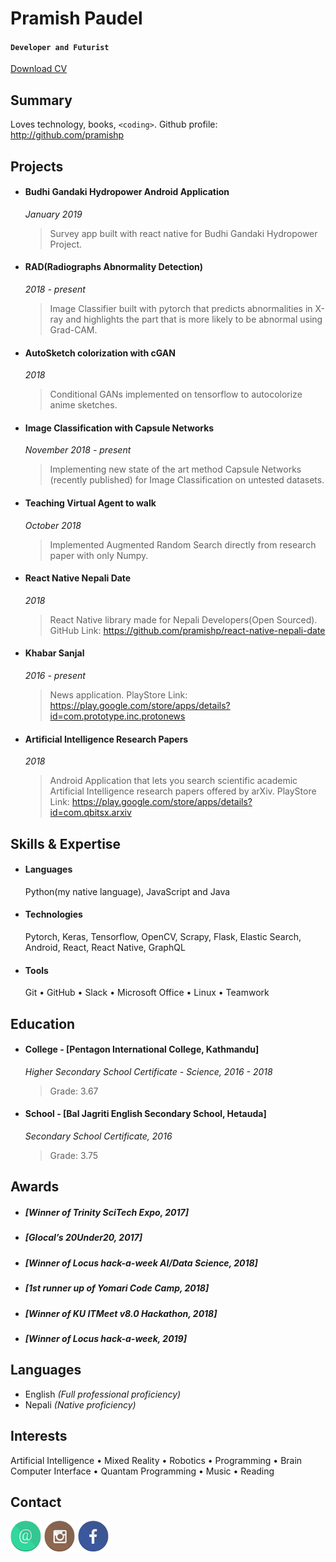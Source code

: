 # Pramish Paudel 

#### `Developer and Futurist`

[Download CV](./files/README.pdf)

## Summary
Loves technology, books, `<coding>`. 
Github profile: http://github.com/pramishp 


## Projects
- #### Budhi Gandaki Hydropower Android Application
    *January 2019*
    > Survey app built with react native for Budhi Gandaki Hydropower Project.
    
- #### RAD(Radiographs Abnormality Detection)
    *2018 - present*
    > Image Classifier built with pytorch that predicts abnormalities in X-ray and highlights the part that is more likely to be abnormal using Grad-CAM.  
        
- #### AutoSketch colorization with cGAN
    *2018*
    > Conditional GANs implemented on tensorflow to autocolorize anime sketches.

- #### Image Classification with Capsule Networks
    *November 2018 - present*
    > Implementing new state of the art method Capsule Networks (recently published) for Image Classification on untested datasets.

- #### Teaching Virtual Agent to walk
    *October 2018*
    > Implemented Augmented Random Search directly from research paper with only Numpy.
    
- #### React Native Nepali Date
    *2018*
    > React Native library made for Nepali Developers(Open Sourced).
    GitHub Link: https://github.com/pramishp/react-native-nepali-date

- #### Khabar Sanjal
  *2016 - present*
    > News application. PlayStore Link: https://play.google.com/store/apps/details?id=com.prototype.inc.protonews

- #### Artificial Intelligence Research Papers
  *2018*
    > Android Application that lets you search scientific academic 
    Artificial Intelligence research papers offered by arXiv. PlayStore Link: https://play.google.com/store/apps/details?id=com.qbitsx.arxiv

## Skills & Expertise

- #### Languages
    Python(my native language), JavaScript and Java

- #### Technologies 
    Pytorch, Keras, Tensorflow, OpenCV, Scrapy, Flask, Elastic Search, Android, React, React Native, GraphQL

- #### Tools
    Git &bull; GitHub &bull; Slack &bull; Microsoft Office &bull; Linux &bull; Teamwork

## Education
- #### College - [Pentagon International College, Kathmandu]
    *Higher Secondary School Certificate - Science, 2016 - 2018*
    > Grade: 3.67

- #### School - [Bal Jagriti English Secondary School, Hetauda]
    *Secondary School Certificate, 2016*
    > Grade: 3.75
    
## Awards

- ##### [Winner of Trinity SciTech Expo, 2017]
- ##### [Glocal’s 20Under20, 2017]
- ##### [Winner of Locus hack-a-week  AI/Data Science, 2018]
- ##### [1st runner up of Yomari Code Camp, 2018]
- ##### [Winner of KU ITMeet v8.0 Hackathon, 2018]
- ##### [Winner of Locus hack-a-week, 2019]


## Languages
- English *(Full professional proficiency)*
- Nepali *(Native proficiency)*

## Interests
Artificial Intelligence &bull; Mixed Reality &bull; 
Robotics &bull; Programming &bull; 
Brain Computer Interface &bull; Quantam Programming &bull; 
Music &bull; Reading

## Contact
[![Email](./images/email.png "Email: pramish.paudel123@gmail.com")](mailto:pramish.paudel123@gmail.com@gmail.com) 
[![Instagram](./images/Instgram.png "Instagram: atulmy")](https://www.instagram.com/promise.paudel/) 
[![Facebook](./images/Facebook.png "Facebook Profile")](https://www.facebook.com/pramish.paudel)
